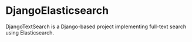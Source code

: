 # DjangoElasticsearch
DjangoTextSearch is a Django-based project implementing full-text search using Elasticsearch.
